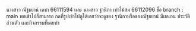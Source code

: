 นางสาว ณัฐธยาน์ เดชา 66111594 เเละ นางสาว ฐานิกา เท่าไม้สม 66112096
ชื่อ branch : main 
พอเข้าไปก็สามารถ กดที่รูปเข้าไปดูได้เลยว่าจะดูของ ฐานิกาหรือของณัฐธยาน์ มีผลงาน ประวัติส่วนตัว เเละกิจกรรมที่เคยทำ  
